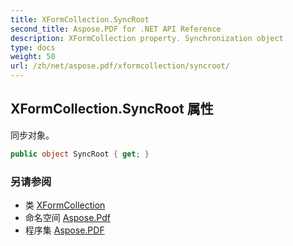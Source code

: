 ```yaml
---
title: XFormCollection.SyncRoot
second_title: Aspose.PDF for .NET API Reference
description: XFormCollection property. Synchronization object
type: docs
weight: 50
url: /zh/net/aspose.pdf/xformcollection/syncroot/
---
```

## XFormCollection.SyncRoot 属性

同步对象。

```csharp
public object SyncRoot { get; }
```

### 另请参阅

* 类 [XFormCollection](../)
* 命名空间 [Aspose.Pdf](../../../aspose.pdf/)
* 程序集 [Aspose.PDF](../../../)